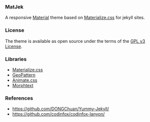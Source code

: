 ### MatJek

A responsive [Material](https://material.io/) theme based on [Materialize.css](http://materializecss.com/) for jekyll sites.


### License

The theme is available as open source under the terms of the [GPL v3 License](https://www.gnu.org/licenses/gpl-3.0.en.html).

### Libraries
* [Materialize.css](http://materializecss.com/)
* [GeoPattern](https://github.com/btmills/geopattern/)
* [Animate.css](https://daneden.github.io/animate.css/)
* [Morphtext](http://morphext.fyianlai.com/)

### References
* https://github.com/DONGChuan/Yummy-Jekyll/
* https://github.com/codinfox/codinfox-lanyon/
